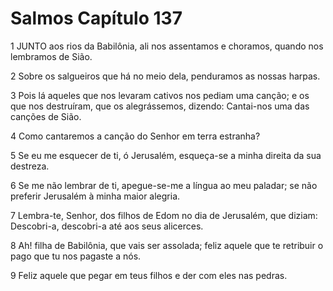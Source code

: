 # Salmos Capítulo 137

1	JUNTO aos rios da Babilônia, ali nos assentamos e choramos, quando nos lembramos de Sião.

2	Sobre os salgueiros que há no meio dela, penduramos as nossas harpas.

3	Pois lá aqueles que nos levaram cativos nos pediam uma canção; e os que nos destruíram, que os alegrássemos, dizendo: Cantai-nos uma das canções de Sião.

4	Como cantaremos a canção do Senhor em terra estranha?

5	Se eu me esquecer de ti, ó Jerusalém, esqueça-se a minha direita da sua destreza.

6	Se me não lembrar de ti, apegue-se-me a língua ao meu paladar; se não preferir Jerusalém à minha maior alegria.

7	Lembra-te, Senhor, dos filhos de Edom no dia de Jerusalém, que diziam: Descobri-a, descobri-a até aos seus alicerces.

8	Ah! filha de Babilônia, que vais ser assolada; feliz aquele que te retribuir o pago que tu nos pagaste a nós.

9	Feliz aquele que pegar em teus filhos e der com eles nas pedras.

